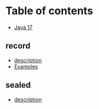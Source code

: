 # Table of contents

* [Java 17](README.md)

## record

* [description](record/description.md)
* [Examples](record/examples.md)

## sealed

* [description](sealed/description.md)

